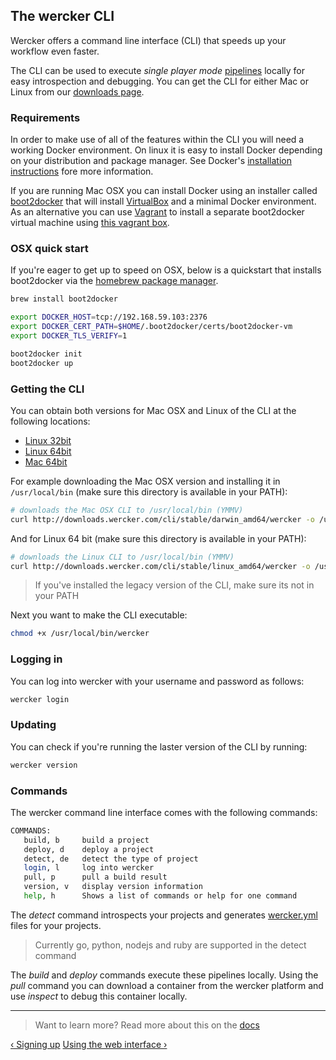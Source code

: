 ## The wercker CLI

Wercker offers a command line interface (CLI) that speeds up your workflow
even faster.

The CLI can be used to execute *single player mode*
[pipelines](/learn/pipelines/01_introduction.html) locally for easy
introspection and debugging. You can get the CLI for either Mac or Linux from our [downloads
page](http://wercker.com/downloads).

### Requirements

In order to make use of all of the features within the CLI you will need
a working Docker environment. On linux it is easy to install Docker
depending on your distribution and package manager. See Docker's
[installation
instructions](https://docs.docker.com/installation/#installation) fore more information.

If you are running Mac OSX you can install Docker using an installer
called [boot2docker](https://docs.docker.com/installation/mac/) that
will install [VirtualBox](https://www.virtualbox.org/) and a minimal
Docker environment. As an alternative you can use
[Vagrant](http://vagrantup.com) to install a separate boot2docker
virtual machine using [this vagrant box](https://github.com/mitchellh/boot2docker-vagrant-box).

### OSX quick start

If you're eager to get up to speed on OSX, below is a quickstart that
installs boot2docker via the [homebrew package
manager](http://brew.sh/).

```sh
brew install boot2docker

export DOCKER_HOST=tcp://192.168.59.103:2376
export DOCKER_CERT_PATH=$HOME/.boot2docker/certs/boot2docker-vm
export DOCKER_TLS_VERIFY=1

boot2docker init
boot2docker up
```

### Getting the CLI

You can obtain both versions for Mac OSX and Linux of the CLI at the
following locations:

* [Linux 32bit](http://downloads.wercker.com/cli/stable/linux_386/wercker)
* [Linux 64bit](http://downloads.wercker.com/cli/stable/linux_amd64/wercker)
* [Mac 64bit](http://downloads.wercker.com/cli/stable/darwin_amd64/wercker)

For example downloading the Mac OSX version and
installing it in `/usr/local/bin` (make sure this directory is available
in your PATH):

```sh
# downloads the Mac OSX CLI to /usr/local/bin (YMMV)
curl http://downloads.wercker.com/cli/stable/darwin_amd64/wercker -o /usr/local/bin/wercker
```

And for Linux 64 bit (make sure this directory is available in your
PATH):

```sh
# downloads the Linux CLI to /usr/local/bin (YMMV)
curl http://downloads.wercker.com/cli/stable/linux_amd64/wercker -o /usr/local/bin/wercker
```

> If you've installed the legacy version of the CLI, make sure its not
in your PATH

Next you want to make the CLI executable:

```sh
chmod +x /usr/local/bin/wercker
```

### Logging in

You can log into wercker with your username and password as follows:

```sh
wercker login
```

### Updating

You can check if you're running the laster version of the CLI by
running:

```sh
wercker version
```

### Commands

The wercker command line interface comes with the following commands:

```bash
COMMANDS:
   build, b     build a project
   deploy, d    deploy a project
   detect, de   detect the type of project
   login, l     log into wercker
   pull, p      pull a build result
   version, v   display version information
   help, h      Shows a list of commands or help for one command
```

The *detect* command introspects your projects and generates
[wercker.yml](/learn/wercker-yml/01_introduction.html) files for your
projects.

> Currently go, python, nodejs and ruby are supported in the detect
> command

The *build* and *deploy* commands execute these pipelines locally. Using
the *pull* command you can download a container from the wercker
platform and use *inspect* to debug this container locally.

- - -
> Want to learn more? Read more about this on the
> [docs](/docs/cli/commands.html)

[&lsaquo; Signing up](/learn/basics/03_signing-up.html "nav previous basics")
[Using the web interface &rsaquo;](/learn/basics/04_using-the-web-interface.html "nav next basics")
